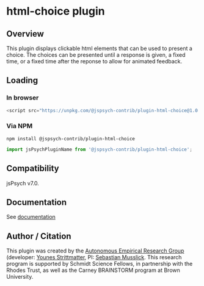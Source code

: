 # html-choice plugin

## Overview

This plugin displays clickable html elements that can be used to present a choice. The choices can be presented until a response is given, a fixed time, or a fixed time after the reponse to allow for animated feedback.

## Loading

### In browser

```js
<script src="https://unpkg.com/@jspsych-contrib/plugin-html-choice@1.0.0">
```

### Via NPM

```
npm install @jspsych-contrib/plugin-html-choice
```

```js
import jsPsychPluginName from '@jspsych-contrib/plugin-html-choice';
```

## Compatibility

jsPsych v7.0.

## Documentation

See [documentation](docs/jspsych-html-choice.md)

## Author / Citation

This plugin was created by the [Autonomous Empirical Research Group](https://musslick.github.io/AER_website) (developer: [Younes Strittmatter](https://github.com/younesStrittmatter), PI: [Sebastian Musslick](https://smusslick.com). This research program is supported by Schmidt Science Fellows, in partnership with the Rhodes Trust, as well as the Carney BRAINSTORM program at Brown University.
